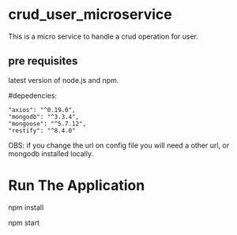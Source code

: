 # crud_user_microservice

This is a micro service to handle a crud operation for user.

## pre requisites

latest version of node.js and npm.

#depedencies:   

    "axios": "^0.19.0",
    "mongodb": "^3.3.4",
    "mongoose": "^5.7.12",
    "restify": "^8.4.0"

OBS: if you change the url on config file you will need a other url, or mongodb installed locally.

# Run The Application

npm install

npm start
